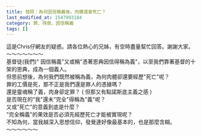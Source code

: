 ```yaml
---
title: 發問：為何因信稱義後，肉體還會死亡？
last_modified_at: 1547993184
category: 罪、得救、因信稱義
tags: []
---
```


這是Chris仔網友的疑惑。請各位熱心的兄姊，有空時盡量幫忙回答。謝謝大家。<!--more-->～～～～～～～<br>基督徒(我們)" 因信稱義"又或稱"憑著恩典因信得稱為義"，以至我們靠著基督的十架的恩典，成為一個義人。<br>但思前想後，為何我們既然被稱為義，為何肉體卻還要經歷"死亡"呢？<br>罪的工價是死，那不正是我們還是罪人的憑據嗎？<br>還是靈魂稱了義，肉身卻定罪？ ( 但那又有點諾斯底主義之感 )<br>是否現在的"我"還未"完全"得稱為"義"呢？<br>又或"死亡"的意義到底是什麼？<br>"完全稱義"的果效是否必須先經歷死亡才能被實現呢？ <br>不知為何，當我越深入思想信仰，發覺連好像最基本的，也是那麼含糊。<br>～～～～～～
